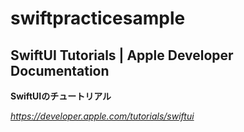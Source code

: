 # swiftpracticesample

## SwiftUI Tutorials | Apple Developer Documentation
**SwiftUIのチュートリアル**

_https://developer.apple.com/tutorials/swiftui_
